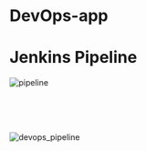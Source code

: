 # DevOps-app

# Jenkins Pipeline

![pipeline](https://user-images.githubusercontent.com/22007858/56476894-ecaacf80-6496-11e9-8ccc-0818e12f44ce.png)

<br/><br/><br/>

![devops_pipeline](https://user-images.githubusercontent.com/22007858/58283286-35acb700-7da8-11e9-835b-418cb5c30dcf.jpg)
